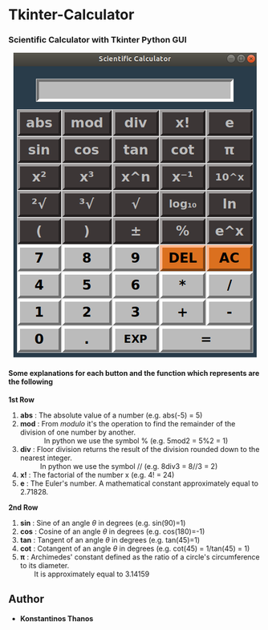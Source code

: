 # Tkinter-Calculator
### Scientific Calculator with Tkinter Python GUI

<p align="center">
   <img src="sci_calc.png">
</p>

#### Some explanations for each button and the function which represents are the following

__**1st Row**__  
  
1. **abs** : The absolute value of a number (e.g. abs(-5) = 5)
2. **mod** : From *modulo* it's the operation to find the remainder of the division of one number by another.  
&nbsp; &nbsp; &nbsp; &nbsp; &nbsp; &nbsp;  In python we use the symbol %  (e.g. 5mod2 = 5%2 = 1)  
3. **div** : Floor division returns the result of the division rounded down to the nearest integer.  
&nbsp; &nbsp; &nbsp; &nbsp; &nbsp;  In python we use the symbol //  (e.g. 8div3 = 8//3 = 2)
4. **x!**  : The factorial of the number x (e.g. 4! = 24)
5. **e**   : The Euler's number. A mathematical constant approximately equal to 2.71828.  

__**2nd Row**__  

1. **sin** : Sine of an angle $\theta$ in degrees (e.g. sin(90)=1)
2. **cos** : Cosine of an angle $\theta$ in degrees (e.g. cos(180)=-1)
3. **tan** : Tangent of an angle $\theta$ in degrees (e.g. tan(45)=1)
4. **cot** : Cotangent of an angle $\theta$ in degrees (e.g. cot(45) = 1/tan(45) = 1)
5. **π** : Archimedes' constant defined as the ratio of a circle's circumference to its diameter.  
&nbsp; &nbsp; &nbsp; &nbsp;It is approximately equal to 3.14159

## Author
* **Konstantinos Thanos**
